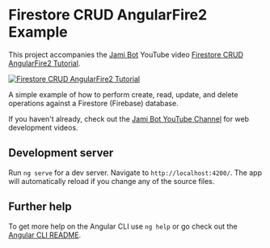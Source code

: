 # Firestore CRUD AngularFire2 Example

This project accompanies the [Jami Bot](https://jamibot.com) YouTube video [Firestore CRUD AngularFire2 Tutorial](https://youtu.be/bA67tjZWP94).

[![Firestore CRUD AngularFire2 Tutorial](https://img.youtube.com/vi/bA67tjZWP94/0.jpg)](https://youtu.be/bA67tjZWP94)

A simple example of how to perform create, read, update, and delete operations against a Firestore (Firebase) database.

If you haven't already, check out the [Jami Bot YouTube Channel](https://youtube.com/c/JamiBot) for web development videos.

## Development server

Run `ng serve` for a dev server. Navigate to `http://localhost:4200/`. The app will automatically reload if you change any of the source files.

## Further help

To get more help on the Angular CLI use `ng help` or go check out the [Angular CLI README](https://github.com/angular/angular-cli/blob/master/README.md).
